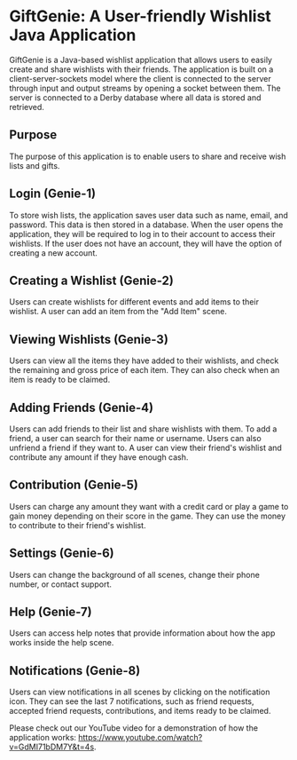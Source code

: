 # GiftGenie: A User-friendly Wishlist Java Application

GiftGenie is a Java-based wishlist application that allows users to easily create and share wishlists with their friends. The application is built on a client-server-sockets model where the client is connected to the server through input and output streams by opening a socket between them. The server is connected to a Derby database where all data is stored and retrieved.

## Purpose
The purpose of this application is to enable users to share and receive wish lists and gifts.

## Login (Genie-1)
To store wish lists, the application saves user data such as name, email, and password. This data is then stored in a database. When the user opens the application, they will be required to log in to their account to access their wishlists. If the user does not have an account, they will have the option of creating a new account.

## Creating a Wishlist (Genie-2)
Users can create wishlists for different events and add items to their wishlist. A user can add an item from the "Add Item" scene. 

## Viewing Wishlists (Genie-3)
Users can view all the items they have added to their wishlists, and check the remaining and gross price of each item. They can also check when an item is ready to be claimed.

## Adding Friends (Genie-4)
Users can add friends to their list and share wishlists with them. To add a friend, a user can search for their name or username. Users can also unfriend a friend if they want to. A user can view their friend's wishlist and contribute any amount if they have enough cash. 

## Contribution (Genie-5)
Users can charge any amount they want with a credit card or play a game to gain money depending on their score in the game. They can use the money to contribute to their friend's wishlist.

## Settings (Genie-6)
Users can change the background of all scenes, change their phone number, or contact support.

## Help (Genie-7)
Users can access help notes that provide information about how the app works inside the help scene.

## Notifications (Genie-8)
Users can view notifications in all scenes by clicking on the notification icon. They can see the last 7 notifications, such as friend requests, accepted friend requests, contributions, and items ready to be claimed. 

Please check out our YouTube video for a demonstration of how the application works: https://www.youtube.com/watch?v=GdMI71bDM7Y&t=4s.
